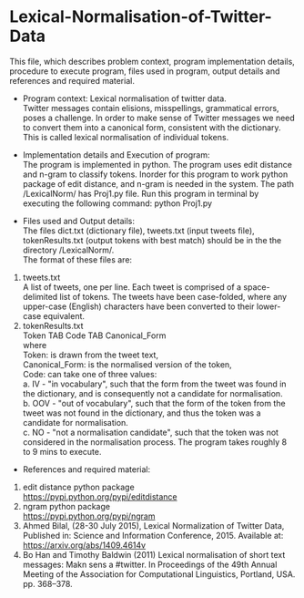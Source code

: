 # Lexical-Normalisation-of-Twitter-Data

This file, which describes problem context, program implementation details, procedure to execute program, files used in program, 
output details and references and required material.

- Program context: Lexical normalisation of twitter data. <br>
Twitter messages contain elisions, misspellings, grammatical errors, poses a challenge. In order to make sense of Twitter messages we need to 
convert them into a canonical form, consistent with the dictionary. This is called lexical normalisation of individual tokens. 

- Implementation details and Execution of program:<br>
The program is implemented in python. The program uses edit distance and n-gram to classify tokens. Inorder for this program to work python 
package of edit distance, and n-gram is needed in the system. The path /LexicalNorm/ has Proj1.py file. Run this program in terminal by 
executing the following command:
python Proj1.py

- Files used and Output details:<br>
The files dict.txt (dictionary file), tweets.txt (input tweets file), tokenResults.txt (output tokens with best match) should be in 
the the directory /LexicalNorm/.<br>
The format of these files are:<br>
1. tweets.txt<br>
A list of tweets, one per line. Each tweet is comprised of a space-delimited list of tokens. The tweets have been case-folded, where any 
upper-case (English) characters have been converted to their lower-case equivalent.<br>
2. tokenResults.txt<br>
Token TAB Code TAB Canonical_Form<br>
where <br>
Token: is drawn from the tweet text, <br>
Canonical_Form: is the normalised version of the token,<br>
Code: can take one of three values: <br>
a. IV  - "in vocabulary", such that the form from the tweet was found in the dictionary, and is consequently not a candidate for normalisation.<br>
b. OOV - "out of vocabulary", such that the form of the token from the tweet was not found in the dictionary, and thus the token was a 
candidate for normalisation.<br>
c. NO  - "not a normalisation candidate", such that the token was not considered in the normalisation process.
The program takes roughly 8 to 9 mins to execute.<br>

- References and required material:<br>
1. edit distance python package<br>
https://pypi.python.org/pypi/editdistance<br>
2. ngram python package<br>
https://pypi.python.org/pypi/ngram<br>
3. Ahmed Bilal, (28-30 July 2015), Lexical Normalization of Twitter Data, Published in:  Science and Information Conference, 2015. Available at: 
https://arxiv.org/abs/1409.4614v<br>
4. Bo Han and Timothy Baldwin (2011) Lexical normalisation of short text messages: Makn sens a #twitter. In Proceedings of the 49th Annual Meeting of 
the Association for Computational Linguistics, Portland, USA. pp. 368–378.
